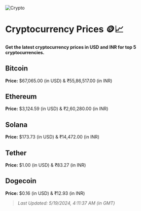 
![Crypto](https://www.techguide.com.au/wp-content/uploads/2020/11/crypto3.jpeg)

# Cryptocurrency Prices 🪙📈

#### Get the latest cryptocurrency prices in USD and INR for top 5 cryptocurrencies.

## Bitcoin

**Price:** $67,065.00 (in USD) & ₹55,86,517.00 (in INR)

## Ethereum

**Price:** $3,124.59 (in USD) & ₹2,60,280.00 (in INR)

## Solana

**Price:** $173.73 (in USD) & ₹14,472.00 (in INR)

## Tether

**Price:** $1.00 (in USD) & ₹83.27 (in INR)

## Dogecoin

**Price:** $0.16 (in USD) & ₹12.93 (in INR)

> _Last Updated: 5/19/2024, 4:11:37 AM (in GMT)_
